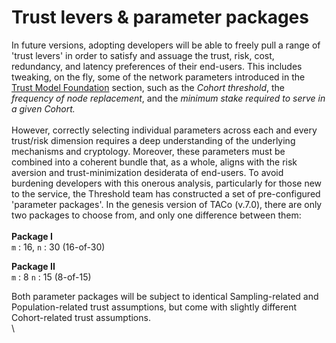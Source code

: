 # Trust levers & parameter packages

In future versions, adopting developers will be able to freely pull a range of 'trust levers' in order to satisfy and assuage the trust, risk, cost, redundancy, and latency preferences of their end-users. This includes tweaking, on the fly, some of the network parameters introduced in the [Trust Model Foundation](cbd-mainnet-version.md) section, such as the _Cohort_ _threshold_, the _frequency of node replacement_, and the _minimum stake required to serve in a given Cohort._ \
\
However, correctly selecting individual parameters across each and every trust/risk dimension requires a deep understanding of the underlying mechanisms and cryptology. Moreover, these parameters must be combined into a coherent bundle that, as a whole, aligns with the risk aversion and trust-minimization desiderata of end-users. To avoid burdening developers with this onerous analysis, particularly for those new to the service, the Threshold team has constructed a set of pre-configured 'parameter packages'. In the genesis version of TACo (v.7.0), there are only two packages to choose from, and only one difference between them:\
\
**Package I** \
`m` : 16, `n` : 30 (16-of-30)&#x20;

**Package II** \
`m` : 8 `n` : 15 (8-of-15)&#x20;

Both parameter packages will be subject to identical Sampling-related and Population-related trust assumptions, but come with slightly different Cohort-related trust assumptions. \
\

